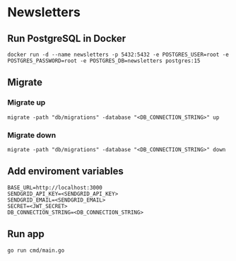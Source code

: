 # Newsletters

## Run PostgreSQL in Docker

`docker run -d --name newsletters -p 5432:5432 -e POSTGRES_USER=root -e POSTGRES_PASSWORD=root -e POSTGRES_DB=newsletters postgres:15`

## Migrate

### Migrate up

`migrate -path "db/migrations" -database "<DB_CONNECTION_STRING>" up`

### Migrate down

`migrate -path "db/migrations" -database "<DB_CONNECTION_STRING>" down`

## Add enviroment variables

`BASE_URL=http://localhost:3000`\
`SENDGRID_API_KEY=<SENDGRID_API_KEY>`\
`SENDGRID_EMAIL=<SENDGRID_EMAIL>`\
`SECRET=<JWT_SECRET>`\
`DB_CONNECTION_STRING=<DB_CONNECTION_STRING>`

## Run app

`go run cmd/main.go`
